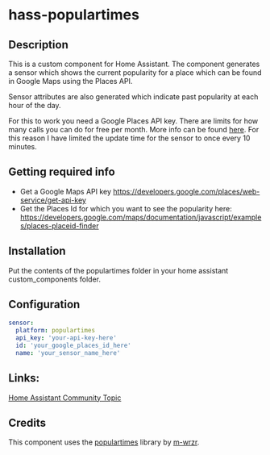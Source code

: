 # hass-populartimes

## Description
This is a custom component for Home Assistant.
The component generates a sensor which shows the current popularity for a place which can be found in Google Maps using the Places API.

Sensor attributes are also generated which indicate past popularity at each hour of the day. 

For this to work you need a Google Places API key. There are limits for how many calls you can do for free per month.
More info can be found [here](https://developers.google.com/places/web-service/usage-and-billing).
For this reason I have limited the update time for the sensor to once every 10 minutes. 

## Getting required info
- Get a Google Maps API key https://developers.google.com/places/web-service/get-api-key
- Get the Places Id for which you want to see the popularity here: https://developers.google.com/maps/documentation/javascript/examples/places-placeid-finder

## Installation
Put the contents of the populartimes folder in your home assistant custom_components folder.

## Configuration

```yaml
sensor:
  platform: populartimes
  api_key: 'your-api-key-here'
  id: 'your_google_places_id_here'
  name: 'your_sensor_name_here'
```

## Links:
[Home Assistant Community Topic](https://community.home-assistant.io/t/google-maps-places-popular-times-component/147362)

## Credits

This component uses the [populartimes](https://github.com/m-wrzr/populartimes) library by [m-wrzr](https://github.com/m-wrzr).